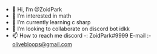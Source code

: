 - 👋 Hi, I’m @ZoidPark
- 👀 I’m interested in math
- 🌱 I’m currently learning c sharp 
- 💞️ I’m looking to collaborate on discord bot idkk
- 📫 How to reach me discord -: ZoidPark#9999 E-mail :- olivebloops@gmail.com


